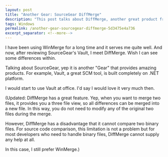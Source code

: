 ```yaml
---
layout: post
title: "Another Gear: SourceGear DiffMerge"
description: "This post talks about DiffMerge, another great product from SourceGear."
tags: Windows
permalink: /another-gear-sourcegear-diffmerge-5d3475e4a736
excerpt_separator: <!--more-->
---
```


I have been using WinMerge for a long time and it serves me quite well. And now, after reviewing SourceGear's Vault, I meet DiffMerge. Wish I can see some differences within.

Talking about SourceGear, yep it is another "Gear" that provides amazing products. For example, Vault, a great SCM tool, is built completely on .NET platform.

I would start to use Vault at office. I'd say I would love it very much then.

(Updated: DiffMerge has a great feature. Yep, when you want to merge two files, it provides you a three file view, so all differences can be merged into a new file. In this way, you do not need to modify any of the original two files during the merge.

However, DiffMerge has a disadvantage that it cannot compare two binary files. For source code comparison, this limitation is not a problem but for most developers who need to handle binary files, DiffMerge cannot supply any help at all.

In this case, I still prefer WinMerge.)
<!--more-->